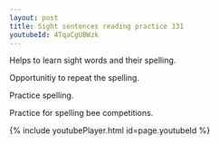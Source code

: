 ```yaml
---
layout: post
title: Sight sentences reading practice 331
youtubeId: 4TqaCgUBWzk
---
```

 
 
Helps to learn sight words and their spelling.

Opportunitiy to repeat the spelling. 

Practice spelling. 
 
Practice for spelling bee competitions. 
 
{% include youtubePlayer.html id=page.youtubeId %}
 
 
